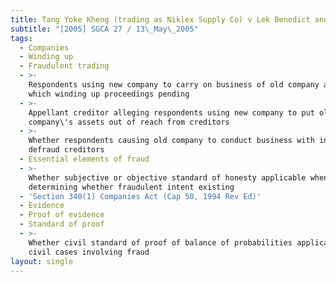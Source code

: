 ```yaml
---
title: Tang Yoke Kheng (trading as Niklex Supply Co) v Lek Benedict and Others
subtitle: "[2005] SGCA 27 / 13\_May\_2005"
tags:
  - Companies
  - Winding up
  - Fraudulent trading
  - >-
    Respondents using new company to carry on business of old company against
    which winding up proceedings pending
  - >-
    Appellant creditor alleging respondents using new company to put old
    company\'s assets out of reach from creditors
  - >-
    Whether respondents causing old company to conduct business with intent to
    defraud creditors
  - Essential elements of fraud
  - >-
    Whether subjective or objective standard of honesty applicable when
    determining whether fraudulent intent existing
  - 'Section 340(1) Companies Act (Cap 50, 1994 Rev Ed)'
  - Evidence
  - Proof of evidence
  - Standard of proof
  - >-
    Whether civil standard of proof of balance of probabilities applicable in
    civil cases involving fraud
layout: single
---
```


